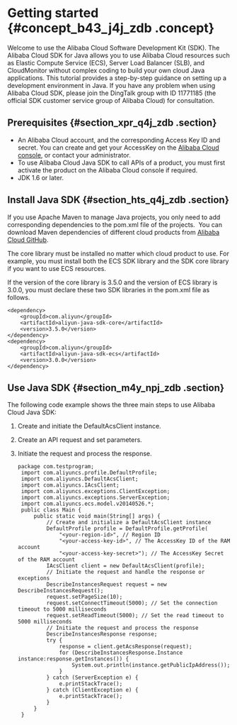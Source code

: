 # Getting started {#concept_b43_j4j_zdb .concept}

Welcome to use the Alibaba Cloud Software Development Kit \(SDK\). The Alibaba Cloud SDK for Java allows you to use Alibaba Cloud resources such as Elastic Compute Service \(ECS\), Server Load Balancer \(SLB\), and CloudMonitor without complex coding to build your own cloud Java applications. This tutorial provides a step-by-step guidance on setting up a development environment in Java. If you have any problem when using Alibaba Cloud SDK, please join the DingTalk group with ID 11771185 \(the official SDK customer service group of Alibaba Cloud\) for consultation.

## Prerequisites {#section_xpr_q4j_zdb .section}

-   An Alibaba Cloud account, and the corresponding Access Key ID and secret. You can create and get your AccessKey on the [Alibaba Cloud console](https://usercenter.console.aliyun.com/?spm=5176.doc52740.2.3.QKZk8w#/manage/ak), or contact your administrator.
-   To use Alibaba Cloud Java SDK to call APIs of a product, you must first activate the product on the Alibaba Cloud console if required.
-   JDK 1.6 or later.

## Install Java SDK {#section_hts_q4j_zdb .section}

If you use Apache Maven to manage Java projects, you only need to add corresponding dependencies to the pom.xml file of the projects.  You can download Maven dependencies of different cloud products from [Alibaba Cloud GitHub](https://github.com/aliyun/aliyun-openapi-java-sdk).

The core library must be installed no matter which cloud product to use. For example, you must install both the ECS SDK library and the SDK core library if you want to use ECS resources.

If the version of the core library is 3.5.0 and the version of ECS library is 3.0.0, you must declare these two SDK libraries in the pom.xml file as follows.

```
<dependency>
    <groupId>com.aliyun</groupId>
    <artifactId>aliyun-java-sdk-core</artifactId>
    <version>3.5.0</version>
</dependency>
<dependency>
    <groupId>com.aliyun</groupId>
    <artifactId>aliyun-java-sdk-ecs</artifactId>
    <version>3.0.0</version>
</dependency>
```

## Use Java SDK {#section_m4y_npj_zdb .section}

The following code example shows the three main steps to use Alibaba Cloud Java SDK:

1.  Create and initiate the DefaultAcsClient instance.
2.  Create an API request and set parameters.
3.  Initiate the request and process the response.

    ```
    package com.testprogram;
     import com.aliyuncs.profile.DefaultProfile;
     import com.aliyuncs.DefaultAcsClient;
     import com.aliyuncs.IAcsClient;
     import com.aliyuncs.exceptions.ClientException;
     import com.aliyuncs.exceptions.ServerException;
     import com.aliyuncs.ecs.model.v20140526.*;
     public class Main {
         public static void main(String[] args) {
             // Create and initialize a DefaultAcsClient instance
             DefaultProfile profile = DefaultProfile.getProfile(
                 "<your-region-id>", // Region ID
                 "<your-access-key-id>", // The AccessKey ID of the RAM account
                 "<your-access-key-secret>"); // The AccessKey Secret of the RAM account
             IAcsClient client = new DefaultAcsClient(profile);
             // Initiate the request and handle the response or exceptions
             DescribeInstancesRequest request = new DescribeInstancesRequest();
             request.setPageSize(10);
             request.setConnectTimeout(5000); // Set the connection timeout to 5000 milliseconds
             request.setReadTimeout(5000); // Set the read timeout to 5000 milliseconds
             // Initiate the request and process the response
             DescribeInstancesResponse response;
             try {
                 response = client.getAcsResponse(request);
                 for (DescribeInstancesResponse.Instance instance:response.getInstances()) {
                     System.out.println(instance.getPublicIpAddress());
                 }
             } catch (ServerException e) {
                 e.printStackTrace();
             } catch (ClientException e) {
                 e.printStackTrace();
             }
         }
     }
    ```


